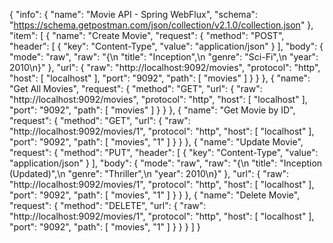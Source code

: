 {
    "info": {
        "name": "Movie API - Spring WebFlux",
        "schema": "https://schema.getpostman.com/json/collection/v2.1.0/collection.json"
    },
    "item": [
        {
            "name": "Create Movie",
            "request": {
                "method": "POST",
                "header": [
                    {
                        "key": "Content-Type",
                        "value": "application/json"
                    }
                ],
                "body": {
                    "mode": "raw",
                    "raw": "{\n    \"title\": \"Inception\",\n    \"genre\": \"Sci-Fi\",\n    \"year\": 2010\n}"
                },
                "url": {
                    "raw": "http://localhost:9092/movies",
                    "protocol": "http",
                    "host": [
                        "localhost"
                    ],
                    "port": "9092",
                    "path": [
                        "movies"
                    ]
                }
            }
        },
        {
            "name": "Get All Movies",
            "request": {
                "method": "GET",
                "url": {
                    "raw": "http://localhost:9092/movies",
                    "protocol": "http",
                    "host": [
                        "localhost"
                    ],
                    "port": "9092",
                    "path": [
                        "movies"
                    ]
                }
            }
        },
        {
            "name": "Get Movie by ID",
            "request": {
                "method": "GET",
                "url": {
                    "raw": "http://localhost:9092/movies/1",
                    "protocol": "http",
                    "host": [
                        "localhost"
                    ],
                    "port": "9092",
                    "path": [
                        "movies",
                        "1"
                    ]
                }
            }
        },
        {
            "name": "Update Movie",
            "request": {
                "method": "PUT",
                "header": [
                    {
                        "key": "Content-Type",
                        "value": "application/json"
                    }
                ],
                "body": {
                    "mode": "raw",
                    "raw": "{\n    \"title\": \"Inception (Updated)\",\n    \"genre\": \"Thriller\",\n    \"year\": 2010\n}"
                },
                "url": {
                    "raw": "http://localhost:9092/movies/1",
                    "protocol": "http",
                    "host": [
                        "localhost"
                    ],
                    "port": "9092",
                    "path": [
                        "movies",
                        "1"
                    ]
                }
            }
        },
        {
            "name": "Delete Movie",
            "request": {
                "method": "DELETE",
                "url": {
                    "raw": "http://localhost:9092/movies/1",
                    "protocol": "http",
                    "host": [
                        "localhost"
                    ],
                    "port": "9092",
                    "path": [
                        "movies",
                        "1"
                    ]
                }
            }
        }
    ]
}
